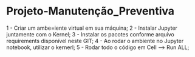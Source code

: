 # Projeto-Manutenção_Preventiva
 1 - Criar um ambe=iente virtual em sua máquina;
 2 - Instalar Jupyter juntamente com o Kernel;
 3 - Instalar os pacotes conforme arquivo requirements disponível neste GIT;
 4 - Ao rodar o ambiente no Jupyter notebook, utilizar o kernerl;
 5 - Rodar todo o código em Cell --> Run ALL;
